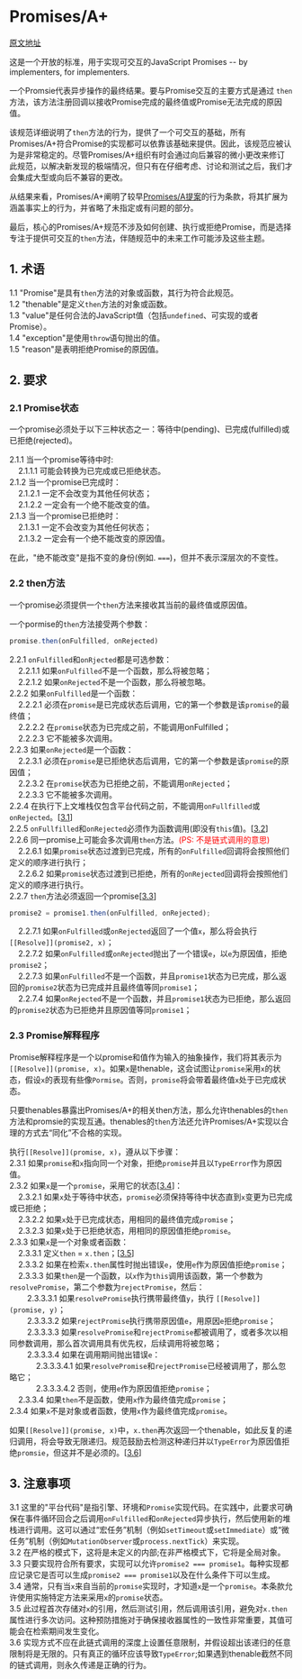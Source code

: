 # Promises/A+
[原文地址](https://promisesaplus.com/#point-49)

这是一个开放的标准，用于实现可交互的JavaScript Promises -- by implementers, for implementers.

一个Promsie代表异步操作的最终结果。要与Promise交互的主要方式是通过 `then`方法，该方法注册回调以接收Promise完成的最终值或Promise无法完成的原因值。

该规范详细说明了`then`方法的行为，提供了一个可交互的基础，所有Promises/A+符合Promise的实现都可以依靠该基础来提供。因此，该规范应被认为是非常稳定的。尽管Promises/A+组织有时会通过向后兼容的微小更改来修订此规范，以解决新发现的极端情况，但只有在仔细考虑、讨论和测试之后，我们才会集成大型或向后不兼容的更改。

从结果来看，Promises/A+阐明了较早[Promises/A提案](http://wiki.commonjs.org/wiki/Promises/A)的行为条款，将其扩展为涵盖事实上的行为，并省略了未指定或有问题的部分。

最后，核心的Promises/A+规范不涉及如何创建、执行或拒绝Promise，而是选择专注于提供可交互的`then`方法，伴随规范中的未来工作可能涉及这些主题。

## 1. 术语
1.1 "Promise"是具有`then`方法的对象或函数，其行为符合此规范。<br/>
1.2 "thenable"是定义`then`方法的对象或函数。<br/>
1.3 "value"是任何合法的JavaScript值（包括`undefined`、可实现的或者Promise）。<br/>
1.4 "exception"是使用`throw`语句抛出的值。<br/>
1.5 "reason"是表明拒绝Promise的原因值。<br/>

## 2. 要求
### 2.1 Promise状态
一个promise必须处于以下三种状态之一：等待中(pending)、已完成(fulfilled)或已拒绝(rejected)。

2.1.1 当一个promise等待中时:<br/>
&nbsp;&nbsp;&nbsp;&nbsp;2.1.1.1 可能会转换为已完成或已拒绝状态。<br/>
2.1.2 当一个promise已完成时：<br/>
&nbsp;&nbsp;&nbsp;&nbsp;2.1.2.1 一定不会改变为其他任何状态；<br/>
&nbsp;&nbsp;&nbsp;&nbsp;2.1.2.2 一定会有一个绝不能改变的值。<br/>
2.1.3 当一个promise已拒绝时：<br/>
&nbsp;&nbsp;&nbsp;&nbsp;2.1.3.1 一定不会改变为其他任何状态；<br/>
&nbsp;&nbsp;&nbsp;&nbsp;2.1.3.2 一定会有一个绝不能改变的原因值。<br/>

在此，"绝不能改变"是指不变的身份(例如. `===`)，但并不表示深层次的不变性。

### 2.2 then方法
一个promise必须提供一个`then`方法来接收其当前的最终值或原因值。

一个pormise的`then`方法接受两个参数：
```js
promise.then(onFulfilled, onRejected)
```
2.2.1 `onFulfilled`和`onRjected`都是可选参数：<br/>
&nbsp;&nbsp;&nbsp;&nbsp;2.2.1.1 如果`onFulfilled`不是一个函数，那么将被忽略；<br/>
&nbsp;&nbsp;&nbsp;&nbsp;2.2.1.2 如果`onRejected`不是一个函数，那么将被忽略。<br/>
2.2.2 如果`onFulfilled`是一个函数：<br/>
&nbsp;&nbsp;&nbsp;&nbsp;2.2.2.1 必须在`promise`是已完成状态后调用，它的第一个参数是该`promise`的最终值；<br/>
&nbsp;&nbsp;&nbsp;&nbsp;2.2.2.2 在`promise`状态为已完成之前，不能调用onFulfilled；<br/>
&nbsp;&nbsp;&nbsp;&nbsp;2.2.2.3 它不能被多次调用。<br/>
2.2.3 如果`onRejected`是一个函数：<br/>
&nbsp;&nbsp;&nbsp;&nbsp;2.2.3.1 必须在`promise`是已拒绝状态后调用，它的第一个参数是该`promise`的原因值；<br/>
&nbsp;&nbsp;&nbsp;&nbsp;2.2.3.2 在`promise`状态为已拒绝之前，不能调用`onRejected`；<br/>
&nbsp;&nbsp;&nbsp;&nbsp;2.2.3.3 它不能被多次调用。<br/>
2.2.4 在执行下上文堆栈仅包含平台代码之前，不能调用`onFullfilled`或`onRejected`。[[3.1](#user-content-3-注意事项)]<br/>
2.2.5 `onFullfilled`和`onRejected`必须作为函数调用(即没有`this`值)。[[3.2](#user-content-3-注意事项)]<br/>
2.2.6 同一promise上可能会多次调用`then`方法。<span style="color: red;">(PS: 不是链式调用的意思)</span><br/>
&nbsp;&nbsp;&nbsp;&nbsp;2.2.6.1 如果`promise`状态过渡到已完成，所有的`onFulfilled`回调将会按照他们定义的顺序进行执行；<br/>
&nbsp;&nbsp;&nbsp;&nbsp;2.2.6.2 如果`promise`状态过渡到已拒绝，所有的`onRejected`回调将会按照他们定义的顺序进行执行。<br/>
2.2.7 `then`方法必须返回一个promise[[3.3](#user-content-3-注意事项)]<br/>
```js
promise2 = promise1.then(onFulfilled, onRejected);
```
&nbsp;&nbsp;&nbsp;&nbsp;2.2.7.1 如果`onFulfilled`或`onRejected`返回了一个值`x`，那么将会执行 `[[Resolve]](promise2, x)`；<br/>
&nbsp;&nbsp;&nbsp;&nbsp;2.2.7.2 如果`onFulfilled`或`onRejected`抛出了一个错误`e`，以`e`为原因值，拒绝`promise2`；<br/>
&nbsp;&nbsp;&nbsp;&nbsp;2.2.7.3 如果`onFulfilled`不是一个函数，并且`promise1`状态为已完成，那么返回的`promise2`状态为已完成并且最终值等同`promise1`；<br/>
&nbsp;&nbsp;&nbsp;&nbsp;2.2.7.4 如果`onRejected`不是一个函数，并且`promise1`状态为已拒绝，那么返回的`promise2`状态为已拒绝并且原因值等同`promise1`；<br/>

### 2.3 Promise解释程序
Promise解释程序是一个以promise和值作为输入的抽象操作，我们将其表示为`[[Resolve]](promise, x)`。如果`x`是thenable，这会试图让`promise`采用`x`的状态，假设`x`的表现有些像`Pormise`。否则，`promise`将会带着最终值`x`处于已完成状态。

只要thenables暴露出Promises/A+的相关then方法，那么允许thenables的`then`方法和promsie的实现互通。thenables的`then`方法还允许Promises/A+实现以合理的方式去“同化”不合格的实现。

执行`[[Resolve]](promise, x)`，遵从以下步骤：<br/>
2.3.1 如果`promise`和`x`指向同一个对象，拒绝`promise`并且以`TypeError`作为原因值。<br/>
2.3.2 如果`x`是一个`promise`，采用它的状态[[3.4](#user-content-3-注意事项)]：<br/>
&nbsp;&nbsp;&nbsp;&nbsp;2.3.2.1 如果`x`处于等待中状态，`promise`必须保持等待中状态直到`x`变更为已完成或已拒绝；<br/>
&nbsp;&nbsp;&nbsp;&nbsp;2.3.2.2 如果`x`处于已完成状态，用相同的最终值完成`promise`；<br/>
&nbsp;&nbsp;&nbsp;&nbsp;2.3.2.3 如果`x`处于已拒绝状态，用相同的原因值拒绝`promise`。<br/>
2.3.3 如果`x`是一个对象或者函数：<br/>
&nbsp;&nbsp;&nbsp;&nbsp;2.3.3.1 定义`then` = `x.then`；[[3.5](#user-content-3-注意事项)]<br/>
&nbsp;&nbsp;&nbsp;&nbsp;2.3.3.2 如果在检索`x.then`属性时抛出错误`e`，使用`e`作为原因值拒绝`promise`；<br/>
&nbsp;&nbsp;&nbsp;&nbsp;2.3.3.3 如果`then`是一个函数，以`x`作为`this`调用该函数，第一个参数为`resolvePromise`，第二个参数为`rejectPromise`，然后：<br/>
&nbsp;&nbsp;&nbsp;&nbsp;&nbsp;&nbsp;&nbsp;&nbsp;2.3.3.3.1 如果`resolvePromise`执行携带最终值`y`，执行 `[[Resolve]](promise, y)`；<br/>
&nbsp;&nbsp;&nbsp;&nbsp;&nbsp;&nbsp;&nbsp;&nbsp;2.3.3.3.2 如果`rejectPromise`执行携带原因值`e`，用原因`e`拒绝`promise`；<br/>
&nbsp;&nbsp;&nbsp;&nbsp;&nbsp;&nbsp;&nbsp;&nbsp;2.3.3.3.3 如果`resolvePromise`和`rejectPromise`都被调用了，或者多次以相同参数调用，那么首次调用具有优先权，后续调用将被忽略；<br/>
&nbsp;&nbsp;&nbsp;&nbsp;&nbsp;&nbsp;&nbsp;&nbsp;2.3.3.3.4 如果在调用期间抛出错误`e`：<br/>
&nbsp;&nbsp;&nbsp;&nbsp;&nbsp;&nbsp;&nbsp;&nbsp;&nbsp;&nbsp;&nbsp;&nbsp;2.3.3.3.4.1 如果`resolvePromise`和`rejectPromise`已经被调用了，那么忽略它；<br/>
&nbsp;&nbsp;&nbsp;&nbsp;&nbsp;&nbsp;&nbsp;&nbsp;&nbsp;&nbsp;&nbsp;&nbsp;2.3.3.3.4.2 否则，使用`e`作为原因值拒绝`promise`；<br/>
&nbsp;&nbsp;&nbsp;&nbsp;2.3.3.4 如果`then`不是函数，使用`x`作为最终值完成`promise`；<br/>
2.3.4 如果`x`不是对象或者函数，使用`x`作为最终值完成`promise`。<br/>

如果`[[Resolve]](promise, x)`中，`x.then`再次返回一个thenable，如此反复的递归调用，将会导致无限递归。规范鼓励去检测这种递归并以`TypeError`为原因值拒绝`promsie`，但这并不是必须的。[[3.6](#user-content-3-注意事项)]

## 3. 注意事项
3.1  这里的"平台代码"是指引擎、环境和`Promise`实现代码。在实践中，此要求可确保在事件循环回合之后调用`onFulfilled`和`onRejected`异步执行，然后使用新的堆栈进行调用。这可以通过“宏任务”机制（例如`setTimeout`或`setImmediate`）或“微任务”机制（例如`MutationObserver`或`process.nextTick`）来实现。<br/>
3.2 在严格的模式下，这将是未定义的内部;在非严格模式下，它将是全局对象。<br/>
3.3 只要实现符合所有要求，实现可以允许`promise2 === promise1`。每种实现都应记录它是否可以生成`promise2 === promise1`以及在什么条件下可以生成。<br/>
3.4 通常，只有当`x`来自当前的`promise`实现时，才知道`x`是一个`promise`。本条款允许使用实施特定方法来采用`x`的`promise`状态。<br/>
3.5 此过程首次存储对`x`的引用，然后测试引用，然后调用该引用，避免对`x.then`属性进行多次访问。这种预防措施对于确保接收器属性的一致性非常重要，其值可能会在检索期间发生变化。<br/>
3.6 实现方式不应在此链式调用的深度上设置任意限制，并假设超出该递归的任意限制将是无限的。只有真正的循环应该导致`TypeError`;如果遇到thenable截然不同的链式调用，则永久传递是正确的行为。<br/>
